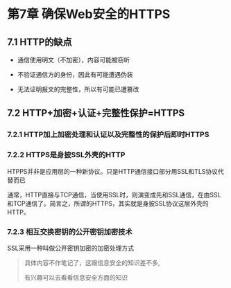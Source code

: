 # 第7章 确保Web安全的HTTPS

## 7.1 HTTP的缺点

- 通信使用明文（不加密），内容可能被窃听

- 不验证通信方的身份，因此有可能遭遇伪装

- 无法证明报文的完整性，所以有可能已遭篡改

## 7.2 HTTP+加密+认证+完整性保护=HTTPS

### 7.2.1 HTTP加上加密处理和认证以及完整性的保护后即时HTTPS

### 7.2.2 HTTPS是身披SSL外壳的HTTP

HTPPS并非是应用层的一种新协议。只是HTTP通信接口部分用SSL和TLS协议代替而已

通常，HTTP直接与TCP通信，当使用SSL时，则演变成先和SSL通信，在由SSL和TCP通信了。简言之，所谓的HTTPS，其实就是身披SSL协议这层外壳的HTTP。

### 7.2.3 相互交换密钥的公开密钥加密技术

SSL采用一种叫做公开密钥加密的加密处理方式

> 具体内容不作笔记了，这跟信息安全的知识差不多,
>
> 有兴趣可以去看看信息安全方面的知识

